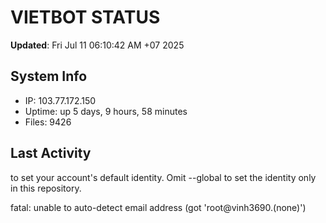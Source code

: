# VIETBOT STATUS
**Updated**: Fri Jul 11 06:10:42 AM +07 2025

## System Info
- IP: 103.77.172.150
- Uptime: up 5 days, 9 hours, 58 minutes
- Files: 9426

## Last Activity

to set your account's default identity.
Omit --global to set the identity only in this repository.

fatal: unable to auto-detect email address (got 'root@vinh3690.(none)')
